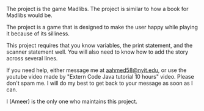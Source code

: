 The project is the game Madlibs. The project is similar to how a book for Madlibs would be.

The project is a game that is designed to make the user happy while playing it because of its silliness.
	
This project requires that you know variables, the print statement, and the scanner statement well. You will also need to know how to add the story across several lines. 
  
If you need help, either message me at aahmed58@nyit.edu, or use the youtube video made by "Extern Code Java tutorial 10 hours" video. Please don't spam me. I will do my best to get back to your message as soon as I can.  

I (Ameer) is the only one who maintains this project. 
